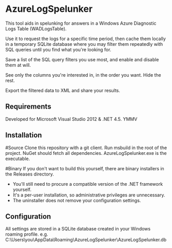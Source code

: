 AzureLogSpelunker
=================

This tool aids in spelunking for answers in a Windows Azure Diagnostic Logs Table (WADLogsTable).

Use it to request the logs for a specific time period, then cache them locally in
a temporary SQLite database where you may filter them repeatedly with SQL queries
until you find what you're looking for.

Save a list of the SQL query filters you use most, and enable and disable them
at will.

See only the columns you're interested in, in the order you want.  Hide the rest.

Export the filtered data to XML and share your results.

## Requirements

Developed for Microsoft Visual Studio 2012 & .NET 4.5.  YMMV

## Installation

#Source
Clone this repository with a git client.
Run msbuild in the root of the project.  NuGet should fetch all dependencies.
AzureLogSpelunker.exe is the executable.

#Binary
If you don't want to build this yourself, there are binary installers in
the Releases directory.
* You'll still need to procure a compatible version of the .NET framework yourself.
* It's a per-user installation, so administrative privileges are unnecessary.
* The uninstaller does not remove your configuration settings.

## Configuration

All settings are stored in a SQLite database created in your Windows roaming profile.
e.g. C:\Users\you\AppData\Roaming\AzureLogSpelunker\AzureLogSpelunker.db